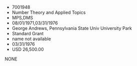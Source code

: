 * 7001948
* Number Theory and Applied Topics
* MPS,DMS
* 08/01/1971,03/31/1976
* George Andrews, Pennsylvania State Univ University Park
* Standard Grant
*   name not available
* 03/31/1976
* USD 26,500.00

NONE